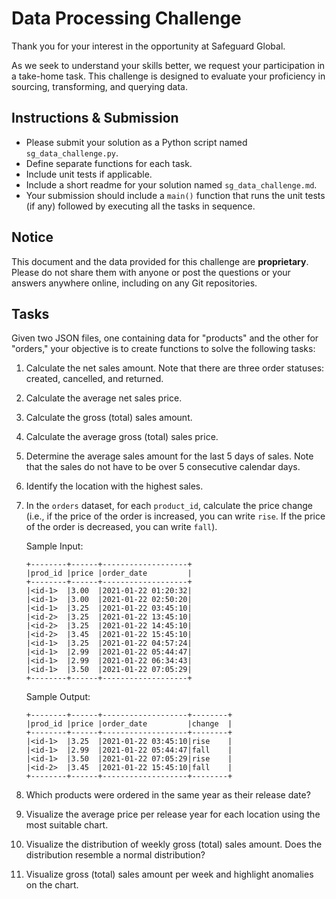 # Data Processing Challenge
Thank you for your interest in the opportunity at Safeguard Global.

As we seek to understand your skills better, we request your participation in a take-home task. This challenge is designed to evaluate your proficiency in sourcing, transforming, and querying data.

## Instructions & Submission
- Please submit your solution as a Python script named `sg_data_challenge.py`.
- Define separate functions for each task.
- Include unit tests if applicable.
- Include a short readme for your solution named `sg_data_challenge.md`.
- Your submission should include a `main()` function that runs the unit tests (if any) followed by executing all the tasks in sequence.

## Notice
This document and the data provided for this challenge are **proprietary**. Please do not share them with anyone or post the questions or your answers anywhere online, including on any Git repositories.

## Tasks
Given two JSON files, one containing data for "products" and the other for "orders," your objective is to create functions to solve the following tasks:

1. Calculate the net sales amount. Note that there are three order statuses: created, cancelled, and returned.

1. Calculate the average net sales price.

1. Calculate the gross (total) sales amount.

1. Calculate the average gross (total) sales price.

1. Determine the average sales amount for the last 5 days of sales. Note that the sales do not have to be over 5 consecutive calendar days.

1. Identify the location with the highest sales.

1. In the `orders` dataset, for each `product_id`, calculate the price change (i.e., if the price of the order is increased, you can write `rise`. If the price of the order is decreased, you can write `fall`).

    Sample Input:
    ```
    +--------+------+-------------------+
    |prod_id |price |order_date         |
    +--------+------+-------------------+
    |<id-1>  |3.00  |2021-01-22 01:20:32|
    |<id-1>  |3.00  |2021-01-22 02:50:20|
    |<id-1>  |3.25  |2021-01-22 03:45:10|
    |<id-2>  |3.25  |2021-01-22 13:45:10|
    |<id-2>  |3.25  |2021-01-22 14:45:10|
    |<id-2>  |3.45  |2021-01-22 15:45:10|
    |<id-1>  |3.25  |2021-01-22 04:57:24|
    |<id-1>  |2.99  |2021-01-22 05:44:47|
    |<id-1>  |2.99  |2021-01-22 06:34:43|
    |<id-1>  |3.50  |2021-01-22 07:05:29|
    +--------+------+-------------------+
    ```

    Sample Output:
    ```
    +--------+------+-------------------+--------+
    |prod_id |price |order_date         |change  |
    +--------+------+-------------------+--------+
    |<id-1>  |3.25  |2021-01-22 03:45:10|rise    |
    |<id-1>  |2.99  |2021-01-22 05:44:47|fall    |
    |<id-1>  |3.50  |2021-01-22 07:05:29|rise    |
    |<id-2>  |3.45  |2021-01-22 15:45:10|fall    |
    +--------+------+-------------------+--------+
    ```

1. Which products were ordered in the same year as their release date?
1. Visualize the average price per release year for each location using the most suitable chart.
1. Visualize the distribution of weekly gross (total) sales amount. Does the distribution resemble a normal distribution?
1. Visualize gross (total) sales amount per week and highlight anomalies on the chart.
